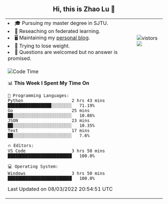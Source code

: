 <h2 align="center"> Hi, this is Zhao Lu 👋</h2>

<table style="overflow:hidden;">
    <tr> 
        <td>
            <li>🎓 Pursuing my master degree in SJTU.</li>
            <li>🌱 Reseaching on federated learning.</li>
            <li>🖥️ Maintaining my <a href="https://ifarewell.xyz">personal blog</a>.</li>
            <li>💪 Trying to lose weight.</li>
            <li>💬 Questions are welcomed but no answer is promised.</li> 
        </td>
        <td>
            <img src="https://visitor-badge.glitch.me/badge?page_id=ifarewell" alt="vistors" />
        <br>
          <img src="https://github-readme-stats.vercel.app/api?username=ifarewell&theme=graywhite&hide=prs,contribs&show_icons=true&hide_border=true&icon_color=CE1D2D&text_color=718096&bg_color=ffffff&hide_title=true" />
        </td>
    </tr>
    <tr>
        <td colspan="2">
            
<!--START_SECTION:waka-->
![Code Time](http://img.shields.io/badge/Code%20Time-104%20hrs%2037%20mins-blue)

📊 **This Week I Spent My Time On** 

```text
💬 Programming Languages: 
Python                   2 hrs 43 mins       █████████████████░░░░░░░░   71.19% 
Go                       25 mins             ██░░░░░░░░░░░░░░░░░░░░░░░   10.86% 
JSON                     23 mins             ██░░░░░░░░░░░░░░░░░░░░░░░   10.35% 
Text                     17 mins             ██░░░░░░░░░░░░░░░░░░░░░░░   7.6%

🔥 Editors: 
VS Code                  3 hrs 50 mins       █████████████████████████   100.0%

💻 Operating System: 
Windows                  3 hrs 50 mins       █████████████████████████   100.0%

```


 Last Updated on 08/03/2022 20:54:51 UTC
<!--END_SECTION:waka-->
            
</td></tr>
</table>

